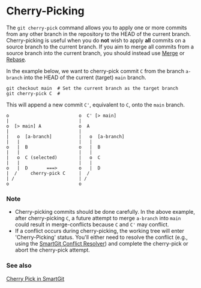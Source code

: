 # Cherry-Picking

The `git cherry-pick` command allows you to apply one or more commits from any other branch in the repository to the HEAD of the current branch.
Cherry-picking is useful when you do **not** wish to apply **all** commits on a source branch to the current branch.
If you aim to merge all commits from a source branch into the current branch, you should instead use [Merge](Merging.md) or [Rebase](Rebasing.md).

In the example below, we want to cherry-pick commit `C` from the branch `a-branch` into the HEAD of the current (target) `main` branch.

```
git checkout main  # Set the current branch as the target branch
git cherry-pick C  #
```

This will append a new commit `C'`, equivalent to `C`, onto the `main` branch.

``` text
o                          o  C' [> main]
|                          |
o  [> main] A              o  A
|                          |
|   o  [a-branch]          |   o  [a-branch]
|   |                      |   |
o   |  B                   o   |  B
|   |                      |   |
|   o  C (selected)        |   o  C
|   |                      |   |
o   |  D       ===>        o   |  D
|  /     cherry-pick C     |  /
| /                        | /
o                          o
```

### Note

- Cherry-picking commits should be done carefully.
  In the above example, after cherry-picking `C`, a future attempt to merge `a-branch` into `main` could result in merge-conflicts because `C` and `C'` may conflict.
- If a conflict occurs during cherry-picking, the working tree will enter 'Cherry-Picking' status.
  You'll either need to resolve the conflict (e.g., using the [SmartGit Conflict Resolver](../GUI/Branch/Conflict-Solver.md)) and complete the cherry-pick or abort the cherry-pick attempt.

### See also

[Cherry Pick in SmartGit](../GUI/Branch/Cherry-Pick.md)
